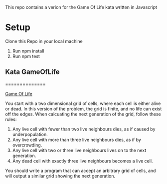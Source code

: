 
This repo contains a verion for the Game Of Life kata written in Javascript

# Setup
Clone this Repo in your local machine

1. Run npm install
2. Run npm test

## Kata GameOfLife
==============

[Game Of Life](http://codingdojo.org/kata/GameOfLife/)

You start with a two dimensional grid of cells, where each cell is either alive or dead. In this version of the problem, the grid is finite, and no life can exist off the edges. When calcuating the next generation of the grid, follow these rules:

   1. Any live cell with fewer than two live neighbours dies, as if caused by underpopulation.
   2. Any live cell with more than three live neighbours dies, as if by overcrowding.
   3. Any live cell with two or three live neighbours lives on to the next generation.
   4. Any dead cell with exactly three live neighbours becomes a live cell.
   
You should write a program that can accept an arbitrary grid of cells, and will output a similar grid showing the next generation.

